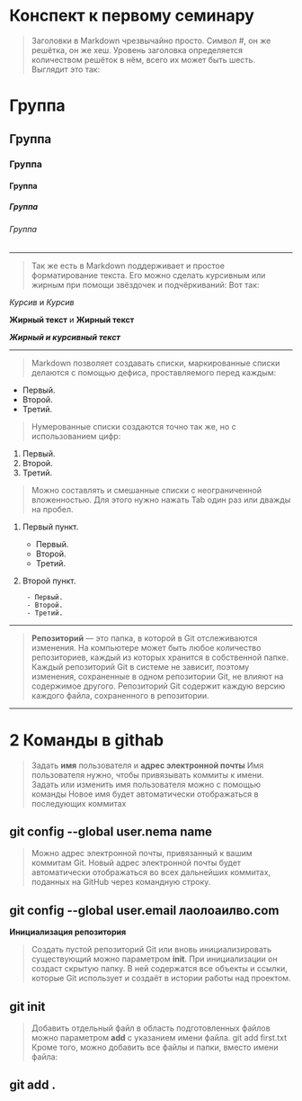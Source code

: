 # Конспект к первому семинару

>Заголовки в Markdown чрезвычайно просто. Символ #, он же решётка, он же хеш. Уровень заголовка определяется количеством решёток в нём, всего их может быть шесть. Выглядит это так:

# Группа 
## Группа
### Группа
#### Группа
##### Группа
###### Группа
___


>Так же есть в Markdown поддерживает и простое форматирование текста. Его можно сделать курсивным или жирным при помощи звёздочек и подчёркиваний:
Вот так: 

*Курсив* и _Курсив_

**Жирный текст** и __Жирный текст__

***Жирный и курсивный текст***

---

>Markdown позволяет создавать списки, 
маркированные списки делаются с помощью дефиса, проставляемого перед каждым:

- Первый.
- Второй.
- Третий.

>Нумерованные списки создаются точно так же, но с использованием цифр:

1. Первый.
2. Второй.
3. Третий.

>Можно составлять и смешанные списки с неограниченной вложенностью. Для этого нужно нажать Tab один раз или дважды на пробел.

1. Первый пункт.
    - Первый.
    - Второй.
    - Третий.
2. Второй пункт.

        - Первый.
        - Второй.
        - Третий.

***

>**Репозиторий** — это папка, в которой в Git отслеживаются изменения. На компьютере может быть любое количество репозиториев, каждый из которых хранится в собственной папке. Каждый репозиторий Git в системе не зависит, поэтому изменения, сохраненные в одном репозитории Git, не влияют на содержимое другого. Репозиторий Git содержит каждую версию каждого файла, сохраненного в репозитории.

___
# 2 Команды в githab 

>Задать **имя** пользователя и **адрес электронной почты**
Имя пользователя нужно, чтобы привязывать коммиты к  имени. Задать или изменить имя пользователя можно с помощью команды Новое имя будет автоматически отображаться в последующих коммитах
## git config --global user.nema name
>Можно адрес электронной почты, привязанный к вашим коммитам Git. Новый адрес электронной почты будет автоматически отображаться во всех дальнейших коммитах, поданных на GitHub через командную строку.
## git config --global user.email лаолоаилво.com









**Инициализация репозитория**  
>Создать пустой репозиторий Git или вновь инициализировать существующий можно параметром **init**. При инициализации он создаст скрытую папку. В ней содержатся все объекты и ссылки, которые Git использует и создаёт в истории работы над проектом.
##  git init 

>Добавить отдельный файл в область подготовленных файлов можно параметром **add** с указанием имени файла. 
git add first.txt
Кроме того, можно добавить все файлы и папки, вместо имени файла:
## git add .



































